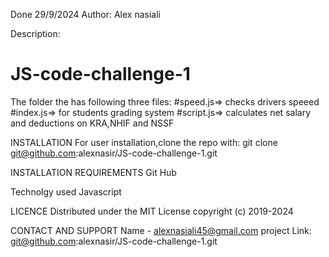Done 29/9/2024
Author: Alex nasiali

Description:
# JS-code-challenge-1
The folder the has following three files:
        #speed.js=> checks drivers speeed
        #index.js=> for students grading system
        #script.js=> calculates net salary and deductions on KRA,NHIF and NSSF

INSTALLATION
For user installation,clone the repo with:
        git clone git@github.com:alexnasir/JS-code-challenge-1.git

INSTALLATION REQUIREMENTS
Git Hub

Technolgy used
Javascript

LICENCE 
Distributed under the MIT License copyright (c) 2019-2024

CONTACT AND SUPPORT
Name - alexnasiali45@gmail.com
project Link: git@github.com:alexnasir/JS-code-challenge-1.git

